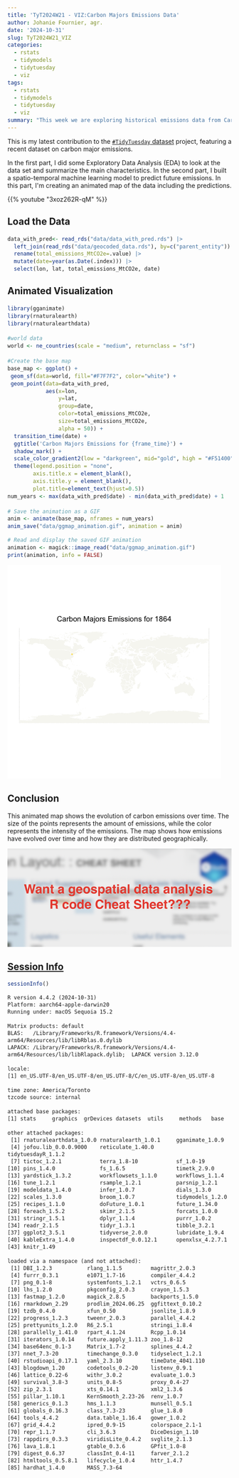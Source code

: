 ```yaml
---
title: 'TyT2024W21 - VIZ:Carbon Majors Emissions Data'
author: Johanie Fournier, agr.
date: '2024-10-31'
slug: TyT2024W21_VIZ
categories:
  - rstats
  - tidymodels
  - tidytuesday
  - viz
tags:
  - rstats
  - tidymodels
  - tidytuesday
  - viz
summary: "This week we are exploring historical emissions data from Carbon Majors. They have complied a database of emissions data going back to 1854. In the first and second part I did some EDA and created a spatio-temporal machine learning model. In this part, I'm creating an animated vizualisation of the data including the prediction."
---
```


This is my latest contribution to the [`#TidyTuesday` dataset](https://github.com/rfordatascience/tidytuesday) project, featuring a recent dataset on carbon major emissions.

In the first part, I did some Exploratory Data Analysis (EDA) to look at the data set and summarize the main characteristics. In the second part, I built a spatio-temporal machine learning model to predict future emissions. In this part, I'm creating an animated map of the data including the predictions.

{{% youtube "3xoz262R-qM" %}}

## Load the Data

``` r
data_with_pred<- read_rds("data/data_with_pred.rds") |> 
  left_join(read_rds("data/geocoded_data.rds"), by=c("parent_entity")) |> 
  rename(total_emissions_MtCO2e=.value) |> 
  mutate(date=year(as.Date(.index))) |>
  select(lon, lat, total_emissions_MtCO2e, date) 
```

## Animated Visualization

``` r
library(gganimate)
library(rnaturalearth)
library(rnaturalearthdata)

#world data
world <- ne_countries(scale = "medium", returnclass = "sf")

#Create the base map
base_map <- ggplot() +
 geom_sf(data=world, fill="#F7F7F2", color="white") +
 geom_point(data=data_with_pred, 
            aes(x=lon, 
                y=lat, 
                group=date, 
                color=total_emissions_MtCO2e,
                size=total_emissions_MtCO2e,
                alpha = 50)) +
  transition_time(date) +
  ggtitle('Carbon Majors Emissions for {frame_time}') +
  shadow_mark() +
  scale_color_gradient2(low = "darkgreen", mid="gold", high = "#F51400")+
  theme(legend.position = "none", 
        axis.title.x = element_blank(),
        axis.title.y = element_blank(),
        plot.title=element_text(hjust=0.5))
num_years <- max(data_with_pred$date) - min(data_with_pred$date) + 1

# Save the animation as a GIF
anim <- animate(base_map, nframes = num_years)
anim_save("data/ggmap_animation.gif", animation = anim)
```

``` r
# Read and display the saved GIF animation
animation <- magick::image_read("data/ggmap_animation.gif")
print(animation, info = FALSE)
```

![](index.markdown_strict_files/figure-markdown_strict/unnamed-chunk-4-1.gif)

## Conclusion

This animated map shows the evolution of carbon emissions over time. The size of the points represents the amount of emissions, while the color represents the intensity of the emissions. The map shows how emissions have evolved over time and how they are distributed geographically.

<a href = "https://johaniefournier.aweb.page/p/4b2b1e24-af09-488d-8ff6-7b46ce61e367"> ![](petit.png)

## Session Info

``` r
sessionInfo()
```

    R version 4.4.2 (2024-10-31)
    Platform: aarch64-apple-darwin20
    Running under: macOS Sequoia 15.2

    Matrix products: default
    BLAS:   /Library/Frameworks/R.framework/Versions/4.4-arm64/Resources/lib/libRblas.0.dylib 
    LAPACK: /Library/Frameworks/R.framework/Versions/4.4-arm64/Resources/lib/libRlapack.dylib;  LAPACK version 3.12.0

    locale:
    [1] en_US.UTF-8/en_US.UTF-8/en_US.UTF-8/C/en_US.UTF-8/en_US.UTF-8

    time zone: America/Toronto
    tzcode source: internal

    attached base packages:
    [1] stats     graphics  grDevices datasets  utils     methods   base     

    other attached packages:
     [1] rnaturalearthdata_1.0.0 rnaturalearth_1.0.1     gganimate_1.0.9        
     [4] jofou.lib_0.0.0.9000    reticulate_1.40.0       tidytuesdayR_1.1.2     
     [7] tictoc_1.2.1            terra_1.8-10            sf_1.0-19              
    [10] pins_1.4.0              fs_1.6.5                timetk_2.9.0           
    [13] yardstick_1.3.2         workflowsets_1.1.0      workflows_1.1.4        
    [16] tune_1.2.1              rsample_1.2.1           parsnip_1.2.1          
    [19] modeldata_1.4.0         infer_1.0.7             dials_1.3.0            
    [22] scales_1.3.0            broom_1.0.7             tidymodels_1.2.0       
    [25] recipes_1.1.0           doFuture_1.0.1          future_1.34.0          
    [28] foreach_1.5.2           skimr_2.1.5             forcats_1.0.0          
    [31] stringr_1.5.1           dplyr_1.1.4             purrr_1.0.2            
    [34] readr_2.1.5             tidyr_1.3.1             tibble_3.2.1           
    [37] ggplot2_3.5.1           tidyverse_2.0.0         lubridate_1.9.4        
    [40] kableExtra_1.4.0        inspectdf_0.0.12.1      openxlsx_4.2.7.1       
    [43] knitr_1.49             

    loaded via a namespace (and not attached):
     [1] DBI_1.2.3           rlang_1.1.5         magrittr_2.0.3     
     [4] furrr_0.3.1         e1071_1.7-16        compiler_4.4.2     
     [7] png_0.1-8           systemfonts_1.2.1   vctrs_0.6.5        
    [10] lhs_1.2.0           pkgconfig_2.0.3     crayon_1.5.3       
    [13] fastmap_1.2.0       magick_2.8.5        backports_1.5.0    
    [16] rmarkdown_2.29      prodlim_2024.06.25  ggfittext_0.10.2   
    [19] tzdb_0.4.0          xfun_0.50           jsonlite_1.8.9     
    [22] progress_1.2.3      tweenr_2.0.3        parallel_4.4.2     
    [25] prettyunits_1.2.0   R6_2.5.1            stringi_1.8.4      
    [28] parallelly_1.41.0   rpart_4.1.24        Rcpp_1.0.14        
    [31] iterators_1.0.14    future.apply_1.11.3 zoo_1.8-12         
    [34] base64enc_0.1-3     Matrix_1.7-2        splines_4.4.2      
    [37] nnet_7.3-20         timechange_0.3.0    tidyselect_1.2.1   
    [40] rstudioapi_0.17.1   yaml_2.3.10         timeDate_4041.110  
    [43] blogdown_1.20       codetools_0.2-20    listenv_0.9.1      
    [46] lattice_0.22-6      withr_3.0.2         evaluate_1.0.3     
    [49] survival_3.8-3      units_0.8-5         proxy_0.4-27       
    [52] zip_2.3.1           xts_0.14.1          xml2_1.3.6         
    [55] pillar_1.10.1       KernSmooth_2.23-26  renv_1.0.7         
    [58] generics_0.1.3      hms_1.1.3           munsell_0.5.1      
    [61] globals_0.16.3      class_7.3-23        glue_1.8.0         
    [64] tools_4.4.2         data.table_1.16.4   gower_1.0.2        
    [67] grid_4.4.2          ipred_0.9-15        colorspace_2.1-1   
    [70] repr_1.1.7          cli_3.6.3           DiceDesign_1.10    
    [73] rappdirs_0.3.3      viridisLite_0.4.2   svglite_2.1.3      
    [76] lava_1.8.1          gtable_0.3.6        GPfit_1.0-8        
    [79] digest_0.6.37       classInt_0.4-11     farver_2.1.2       
    [82] htmltools_0.5.8.1   lifecycle_1.0.4     httr_1.4.7         
    [85] hardhat_1.4.0       MASS_7.3-64        
